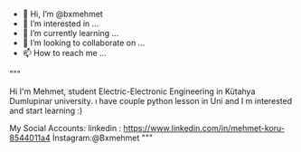 - 👋 Hi, I’m @bxmehmet
- 👀 I’m interested in ...
- 🌱 I’m currently learning ...
- 💞️ I’m looking to collaborate on ...
- 📫 How to reach me ...

"""

Hi I'm Mehmet, student Electric-Electronic Engineering in Kütahya Dumlupinar university. ı have couple python lesson in Uni and  I m interested
and start learning :)

My Social Accounts:
linkedin : https://www.linkedin.com/in/mehmet-koru-8544011a4
İnstagram:@Bxmehmet
"""
